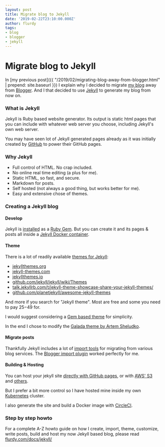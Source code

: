 ```yaml
---
layout: post
title: Migrate blog to Jekyll
date: '2019-02-22T23:10:00.000Z'
author: flurdy
tags:
- blog
- blogger
- jekyll
---
```


# Migrate blog to Jekyll

In [my previous post]({{ "/2019/02/migrating-blog-away-from-blogger.html" | prepend: site.baseurl }}) I explain why I decided to migrate [my blog](http://blog.flurdy.com) away from [Blogger](http://blogger.com).
And I that decided to use [Jekyll](http://jekyllrb.com) to generate my blog from now on.


### What is Jekyll

Jekyll is Ruby based website generator.
Its output is static html pages that you can include with whatever web server you choose, including Jekyll's own web server.

You may have seen lot of Jekyll generated pages already as it was initially created by [GitHub](https://github.com) to power their GitHub pages.

### Why Jekyll

* Full control of HTML. No crap included.
* No online real time editing (a plus for me).
* Static HTML, so fast, and secure.
* Markdown for posts.
* Self hosted (not always a good thing, but works better for me).
* Easy and extensive chose of themes.


### Creating a Jekyll blog

#### Develop

Jekyll is [installed](https://jekyllrb.com/docs/) as a [Ruby Gem](https://rubygems.org/gems/jekyll/).
But you can create it and its pages &amp; posts all inside a [Jekyll Docker container](https://hub.docker.com/r/jekyll/jekyll/).

#### Theme

There is a lot of readily available [themes for Jekyll](https://jekyllthemes.io/):

* [jekyllthemes.org](http://jekyllthemes.org)
* [jekyll-themes.com](https://jekyll-themes.com)
* [jekyllthemes.io](https://jekyllthemes.io)
* [github.com/jekyll/jekyll/wiki/Themes](https://github.com/jekyll/jekyll/wiki/Themes)
* [talk.jekyllrb.com/t/jekyll-theme-showcase-share-your-jekyll-themes/](https://talk.jekyllrb.com/t/jekyll-theme-showcase-share-your-jekyll-themes/)
* [github.com/planetjekyll/awesome-jekyll-themes](https://github.com/planetjekyll/awesome-jekyll-themes)

And more if you search for "Jekyll theme".
Most are free and some you need to pay $25-$49 for.

I would suggest considering a [Gem based theme](https://github.com/planetjekyll/awesome-jekyll-themes) for simplicity.

In the end I chose to modify the [Galada theme by Artem Sheludko](https://github.com/artemsheludko/galada).

#### Migrate posts

Thankfully Jekyll includes a lot of [import tools](https://import.jekyllrb.com/docs/home/) for migrating from various blog services.
The [Blogger import plugin](https://import.jekyllrb.com/docs/blogger/) worked perfectly for me.


#### Building &amp; Hosting

You can host your jekyll site [directly with GitHub pages](https://help.github.com/en/articles/using-jekyll-as-a-static-site-generator-with-github-pages), or with [AWS' S3](https://jekyllrb.com/docs/deployment/manual/) and [others](https://jekyllrb.com/docs/deployment/third-party/).

But I prefer a bit more control so I have hosted mine inside my own [Kubernetes](https://kubernetes.io) cluster.

I also generate the site and build a Docker image with [CircleCI](https://circleci.com/).


### Step by step howto

For a complete A-Z howto guide on how I create, import, theme, customize, write posts, build and host my now Jekyll based blog, please read [flurdy.com/docs/jekyll/](http://flurdy.com/docs/jekyll/)
